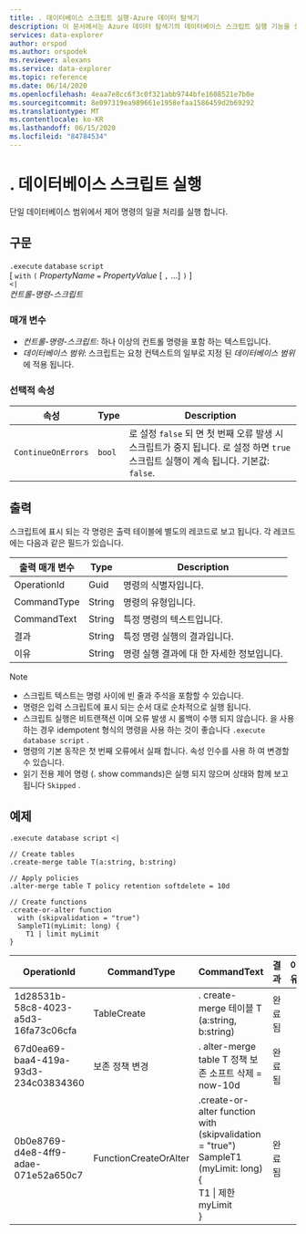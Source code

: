 ```yaml
---
title: . 데이터베이스 스크립트 실행-Azure 데이터 탐색기
description: 이 문서에서는 Azure 데이터 탐색기의 데이터베이스 스크립트 실행 기능을 설명 합니다.
services: data-explorer
author: orspod
ms.author: orspodek
ms.reviewer: alexans
ms.service: data-explorer
ms.topic: reference
ms.date: 06/14/2020
ms.openlocfilehash: 4eaa7e8cc6f3c0f321abb9744bfe1608521e7b0e
ms.sourcegitcommit: 8e097319ea989661e1958efaa1586459d2b69292
ms.translationtype: MT
ms.contentlocale: ko-KR
ms.lasthandoff: 06/15/2020
ms.locfileid: "84784534"
---
```

# <a name="execute-database-script"></a>. 데이터베이스 스크립트 실행

단일 데이터베이스 범위에서 제어 명령의 일괄 처리를 실행 합니다.

## <a name="syntax"></a>구문

`.execute` `database` `script`  
[ `with` `(` *PropertyName* `=` *PropertyValue* [ `,` ...] `)` ]   
`<|`  
 *컨트롤-명령-스크립트*

### <a name="parameters"></a>매개 변수

* *컨트롤-명령-스크립트*: 하나 이상의 컨트롤 명령을 포함 하는 텍스트입니다.
* *데이터베이스 범위*: 스크립트는 요청 컨텍스트의 일부로 지정 된 *데이터베이스 범위* 에 적용 됩니다.

### <a name="optional-properties"></a>선택적 속성

| 속성            | Type            | Description                          |
|---------------------|-----------------|---------------------------------------------------------------------------------------------------|
| `ContinueOnErrors`            | `bool`        | 로 설정 `false` 되 면 첫 번째 오류 발생 시 스크립트가 중지 됩니다. 로 설정 하면 `true` 스크립트 실행이 계속 됩니다. 기본값: `false`. |

## <a name="output"></a>출력

스크립트에 표시 되는 각 명령은 출력 테이블에 별도의 레코드로 보고 됩니다. 각 레코드에는 다음과 같은 필드가 있습니다.

|출력 매개 변수 |Type |Description
|---|---|--- 
|OperationId  |Guid |명령의 식별자입니다.
|CommandType  |String |명령의 유형입니다.
|CommandText  |String |특정 명령의 텍스트입니다.
|결과|String|특정 명령 실행의 결과입니다.
|이유|String|명령 실행 결과에 대 한 자세한 정보입니다.

>[!NOTE]
>* 스크립트 텍스트는 명령 사이에 빈 줄과 주석을 포함할 수 있습니다.
>* 명령은 입력 스크립트에 표시 되는 순서 대로 순차적으로 실행 됩니다.
>* 스크립트 실행은 비트랜잭션 이며 오류 발생 시 롤백이 수행 되지 않습니다. 을 사용 하는 경우 idempotent 형식의 명령을 사용 하는 것이 좋습니다 `.execute database script` .
>* 명령의 기본 동작은 첫 번째 오류에서 실패 합니다. 속성 인수를 사용 하 여 변경할 수 있습니다.
>* 읽기 전용 제어 명령 (. show commands)은 실행 되지 않으며 상태와 함께 보고 됩니다 `Skipped` .

## <a name="example"></a>예제

```kusto
.execute database script <|

// Create tables
.create-merge table T(a:string, b:string)

// Apply policies
.alter-merge table T policy retention softdelete = 10d 

// Create functions
.create-or-alter function
  with (skipvalidation = "true") 
  SampleT1(myLimit: long) { 
    T1 | limit myLimit
}
```

|OperationId|CommandType|CommandText|결과|이유|
|---|---|---|---|---|
|1d28531b-58c8-4023-a5d3-16fa73c06cfa|TableCreate|. create-merge 테이블 T (a:string, b:string)|완료됨||
|67d0ea69-baa4-419a-93d3-234c03834360|보존 정책 변경|. alter-merge table T 정책 보존 소프트 삭제 = now-10d|완료됨||
|0b0e8769-d4e8-4ff9-adae-071e52a650c7|FunctionCreateOrAlter|.create-or-alter function<br>with (skipvalidation = "true")<br>SampleT1 (myLimit: long) {<br>T1 \| 제한 myLimit<br>}|완료됨||
